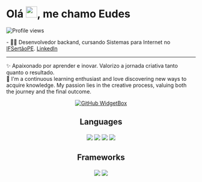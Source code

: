 <h1>Olá <img src="https://raw.githubusercontent.com/kaueMarques/kaueMarques/master/hi.gif" height="30px">, me chamo Eudes</h1>
<p></p>
<p> <img src="https://komarev.com/ghpvc/?username=eudesps&color=424266" alt="Profile views" /></p>

<p>-  👨‍💻 Desenvolvedor backand, cursando Sistemas para Internet no <a href="https://ifsertaope.edu.br/" target="blank_">IFSertãoPE</a>. <a href="https://www.linkedin.com/in/eudesps">Linkedln</a></p>
<hr>

✨ Apaixonado por aprender e inovar. Valorizo a jornada criativa tanto quanto o resultado.</br>
🌱 I'm a continuous learning enthusiast and love discovering new ways to acquire knowledge. My passion lies in the creative process, valuing both the journey and the final outcome.

<div align="center">
  <a href="https://github.com/eudesps">
    <img src="https://github-widgetbox.vercel.app/api/profile?username=eudesps&data=followers,repositories,stars,commits&theme=dark" alt="GitHub WidgetBox">
  </a>
</div>

## <p align="center"> Languages
<p align="center">
     <img src="https://ziadoua.github.io/m3-Markdown-Badges/badges/Kotlin/kotlin2.svg">
     <img src="https://ziadoua.github.io/m3-Markdown-Badges/badges/Java/java2.svg">
     <img src="https://ziadoua.github.io/m3-Markdown-Badges/badges/Python/python3.svg">
     <img src="https://ziadoua.github.io/m3-Markdown-Badges/badges/Javascript/javascript3.svg">
<br>
  
## <p align="center"> Frameworks
<p align="center">
     <img src="https://ziadoua.github.io/m3-Markdown-Badges/badges/ReactNative/reactnative3.svg">
     <img src="https://ziadoua.github.io/m3-Markdown-Badges/badges/Bootstrap/bootstrap1.svg">
<br>
